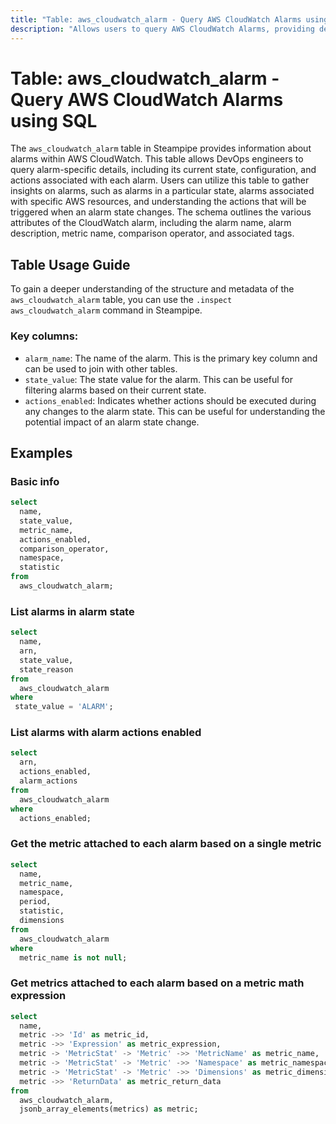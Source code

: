 ```yaml
---
title: "Table: aws_cloudwatch_alarm - Query AWS CloudWatch Alarms using SQL"
description: "Allows users to query AWS CloudWatch Alarms, providing detailed information about each alarm, including its configuration, state, and associated actions."
---
```


# Table: aws_cloudwatch_alarm - Query AWS CloudWatch Alarms using SQL

The `aws_cloudwatch_alarm` table in Steampipe provides information about alarms within AWS CloudWatch. This table allows DevOps engineers to query alarm-specific details, including its current state, configuration, and actions associated with each alarm. Users can utilize this table to gather insights on alarms, such as alarms in a particular state, alarms associated with specific AWS resources, and understanding the actions that will be triggered when an alarm state changes. The schema outlines the various attributes of the CloudWatch alarm, including the alarm name, alarm description, metric name, comparison operator, and associated tags.

## Table Usage Guide

To gain a deeper understanding of the structure and metadata of the `aws_cloudwatch_alarm` table, you can use the `.inspect aws_cloudwatch_alarm` command in Steampipe.

### Key columns:

- `alarm_name`: The name of the alarm. This is the primary key column and can be used to join with other tables.
- `state_value`: The state value for the alarm. This can be useful for filtering alarms based on their current state.
- `actions_enabled`: Indicates whether actions should be executed during any changes to the alarm state. This can be useful for understanding the potential impact of an alarm state change.

## Examples

### Basic info

```sql
select
  name,
  state_value,
  metric_name,
  actions_enabled,
  comparison_operator,
  namespace,
  statistic
from
  aws_cloudwatch_alarm;
```


### List alarms in alarm state

```sql
select
  name,
  arn,
  state_value,
  state_reason
from
  aws_cloudwatch_alarm
where
 state_value = 'ALARM';
```


### List alarms with alarm actions enabled

```sql
select
  arn,
  actions_enabled,
  alarm_actions
from
  aws_cloudwatch_alarm
where
  actions_enabled;
```


### Get the metric attached to each alarm based on a single metric

```sql
select
  name,
  metric_name,
  namespace,
  period,
  statistic,
  dimensions
from
  aws_cloudwatch_alarm
where
  metric_name is not null;
```


### Get metrics attached to each alarm based on a metric math expression

```sql
select
  name,
  metric ->> 'Id' as metric_id,
  metric ->> 'Expression' as metric_expression,
  metric -> 'MetricStat' -> 'Metric' ->> 'MetricName' as metric_name,
  metric -> 'MetricStat' -> 'Metric' ->> 'Namespace' as metric_namespace,
  metric -> 'MetricStat' -> 'Metric' ->> 'Dimensions' as metric_dimensions,
  metric ->> 'ReturnData' as metric_return_data
from
  aws_cloudwatch_alarm,
  jsonb_array_elements(metrics) as metric;
```

